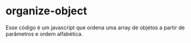 # organize-object
Esse código é um javascript que ordena uma array de objetos a partir de parâmetros e ordem alfabética.
